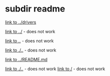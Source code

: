 # subdir readme

[link to ../drivers](../drivers)

[link to ../](../tree/) - does not work

[link to ..](..) - does not work

[link to ./..](./) - does not work

[link to ../README.md](../README.md)

[link to ./..](tree/master) - does not work
[link to /](/) - does not work

